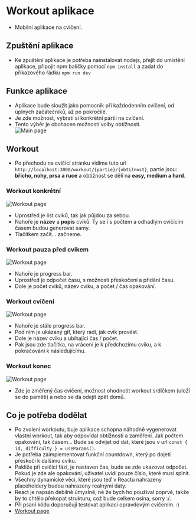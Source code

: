 # Workout aplikace
- Mobilní aplikace na cvičení.
## Zpuštění aplikace
 - Ke zpuštění aplikace je potřeba nainstalovat nodejs, přejít do umístění aplikace, připojit npm balíčky pomocí ```npm install``` a zadat do příkazového řádku ``` npm run dev ```
## Funkce aplikace
 - Aplikace bude sloužit jako pomocník při každodenním cvičení, od úplných začátečníků, až po pokročilé.
 - Je zde možnost, vybrati si konkrétní partii na cvičení.
 - Tento výběr je obohacen možností volby obtížnosti.<br>
 ![Main page](./tutorial_imgs/main.png)
 ## Workout
 - Po přechodu na cvičící stránku vidíme tuto url ```http://localhost:3000/workout/{partie}/{obtížnost}```, partie jsou: <b>břicho, nohy, prsa a ruce</b> a obtížnost se dělí na <b>easy, medium a hard</b>.<br>
 ### Workout konkrétní
![Workout page](./tutorial_imgs/workout.png)
 - Uprostřed je list cviků, tak jak půjdou za sebou.
 - Nahoře je <b>název</b> a <b>popis</b> cviků. Ty se i s počtem a odhadlým cvičícím časem budou generovat samy.
 - Tlačítkem začít... začneme.<br>
### Workout pauza před cvikem
![Workout page](./tutorial_imgs/wait.png)
 - Nahoře je progress bar.
 - Uprostřed je odpočet času, s možností přeskočení a přidání času.
 - Dole je počet cviků, název cviku, a počet / čas opakování.
### Workout cvičení
![Workout page](./tutorial_imgs/exercise.png)
 - Nahoře je stále progress bar.
 - Pod ním je ukázaný gif, který radí, jak cvik provést.
 - Dole je název cviku a ubíhající čas / počet.
 - Pak jsou zde tlačítka, na vrácení je k předchozímu cviku, a k pokračování k následujícímu.
 ### Workout konec
 ![Workout page](./tutorial_imgs/finish.png)
 - Zde je změřený čas cvičení, možnost ohodnotit workout srdíčkem (uloží se do paměti) a nebo se dá odejít zpět domů.

## Co je potřeba dodělat
- Po zvolení workoutu, buje aplikace schopna náhodně vygenerovat vlastní workout, tak aby odpovídal obtížnosti a zaměření. Jak počtem opakování, tak časem... Bude se odvíjet od  dat, které jsou v url ```const { id, difficulty } = useParams()```.
- Je potřeba zaimplementovat funkční countdown, který po dojetí přeskočí k dalšímu cviku.
- Pakliže při cvičící fázi, je nastaven čas, bude se zde ukazovat odpočet. Pokud je zde ale opakování, uživatel uvidí pouze číslo, které musí splnit.
- Všechny dynamické věci, které jsou teď v Reactu nahrazeny placeholdery budou nahrazeny realnými daty.
- React je napsán debilně úmyslně, né že bych ho používal poprvé, takže by to chtělo překopat strukturu, což bude celkem osina, sorry :/.
- Při psaní kódu doporučuji testovat aplikaci opravdovým cvičením. :)
- [Workout page](https://www.youtube.com/watch?v=dQw4w9WgXcQ)

